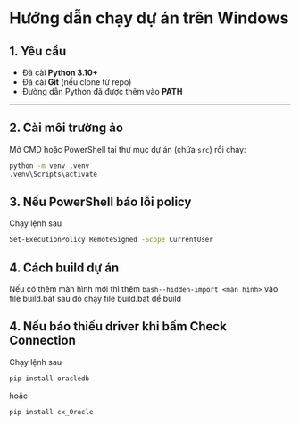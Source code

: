 # Hướng dẫn chạy dự án trên Windows

## 1. Yêu cầu

- Đã cài **Python 3.10+**
- Đã cài **Git** (nếu clone từ repo)
- Đường dẫn Python đã được thêm vào **PATH**

---

## 2. Cài môi trường ảo

Mở CMD hoặc PowerShell tại thư mục dự án (chứa `src`) rồi chạy:

```bash
python -m venv .venv
.venv\Scripts\activate
```

## 3. Nếu PowerShell báo lỗi policy

Chạy lệnh sau

```bash
Set-ExecutionPolicy RemoteSigned -Scope CurrentUser
```

## 4. Cách build dự án

Nếu có thêm màn hình mới thì thêm `bash--hidden-import <màn hình>` vào file build.bat
sau đó chạy file build.bat để build

## 4. Nếu báo thiếu driver khi bấm Check Connection

Chạy lệnh sau

```bash
pip install oracledb
```

hoặc

```bash
pip install cx_Oracle
```
